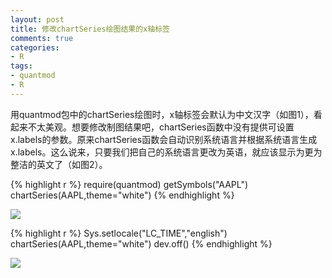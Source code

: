 ```yaml
---
layout: post
title: 修改chartSeries绘图结果的x轴标签
comments: true
categories:
- R
tags:
- quantmod
- R
---
```


用quantmod包中的chartSeries绘图时，x轴标签会默认为中文汉字（如图1），看起来不太美观。想要修改制图结果吧，chartSeries函数中没有提供可设置x.labels的参数。原来chartSeries函数会自动识别系统语言并根据系统语言生成x.labels。这么说来，只要我们把自己的系统语言更改为英语，就应该显示为更为整洁的英文了（如图2）。

{% highlight r %}
require(quantmod)
getSymbols("AAPL")
chartSeries(AAPL,theme="white")
{% endhighlight %}



<img src="https://github.com/dengyishuo/dengyishuo.github.com/blob/master/image/chartSeries_1.png?raw=true" />

{% highlight r %}
Sys.setlocale("LC_TIME","english")
chartSeries(AAPL,theme="white")
dev.off()
{% endhighlight %}

<img src="https://github.com/dengyishuo/dengyishuo.github.com/blob/master/image/chartSeries_2.png?raw=true" />
